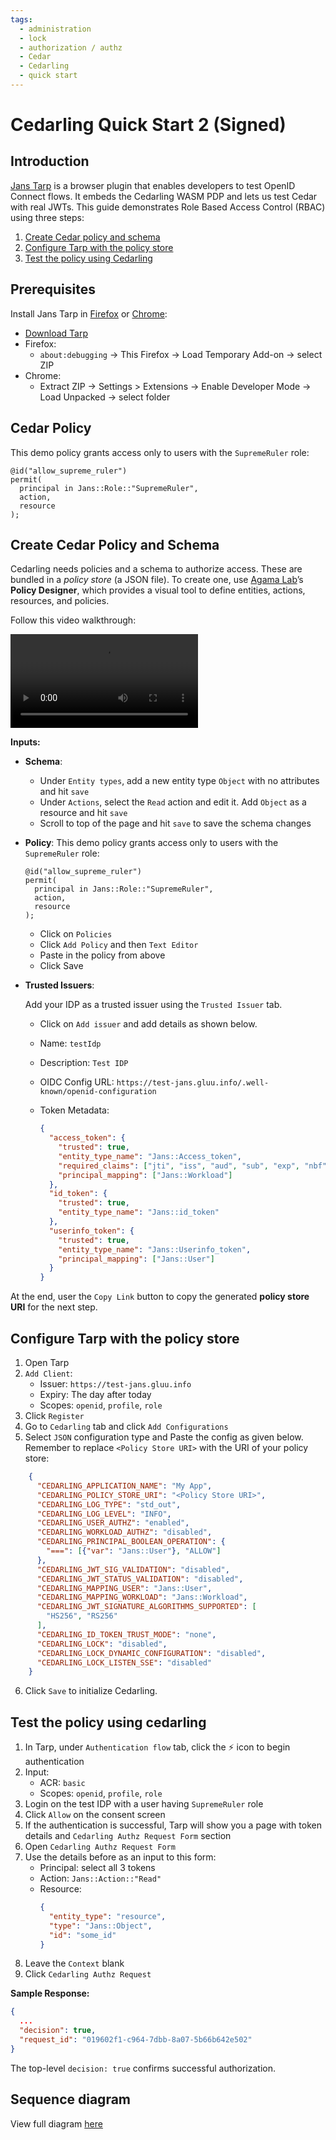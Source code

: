 ```yaml
---
tags:
  - administration
  - lock
  - authorization / authz
  - Cedar
  - Cedarling
  - quick start
---
```


# Cedarling Quick Start 2 (Signed)

## Introduction

[Jans Tarp](../../demos/jans-tarp) is a browser plugin that enables developers to test OpenID Connect flows. It embeds the Cedarling WASM PDP and lets us test Cedar with real JWTs. This guide demonstrates Role Based Access Control (RBAC) using three steps:

1. [Create Cedar policy and schema](#create-cedar-policy-and-schema)
2. [Configure Tarp with the policy store](#configure-tarp-with-the-policy-store)
3. [Test the policy using Cedarling](#test-the-policy-using-cedarling)

## Prerequisites

Install Jans Tarp in [Firefox](https://www.mozilla.org/en-US/firefox/) or [Chrome](https://www.google.com/chrome/index.html):

* [Download Tarp](https://github.com/JanssenProject/jans/releases/tag/nightly)
* Firefox:
  * `about:debugging` → This Firefox → Load Temporary Add-on → select ZIP
* Chrome:
  * Extract ZIP → Settings > Extensions → Enable Developer Mode → Load Unpacked → select folder

## Cedar Policy

This demo policy grants access only to users with the `SupremeRuler` role:

```
@id("allow_supreme_ruler")
permit(
  principal in Jans::Role::"SupremeRuler",
  action,
  resource
);
```

## Create Cedar Policy and Schema 

Cedarling needs policies and a schema to authorize access. These are bundled in a *policy store* (a JSON file). To create one, use [Agama Lab](https://cloud.gluu.org/agama-lab)’s **Policy Designer**, which provides a visual tool to define entities, actions, resources, and policies.

Follow this video walkthrough:

![agama-lab-policy-store](../assets/agama-lab-policy-store.mp4)

**Inputs:**

- **Schema**:
   - Under `Entity types`, add a new entity type `Object` with no attributes and hit `save`
   - Under `Actions`, select the `Read` action and edit it. Add `Object` as a resource and hit `save`
   - Scroll to top of the page and hit `save` to save the schema changes
- **Policy**: 
  This demo policy grants access only to users with the `SupremeRuler` role:

  ```
  @id("allow_supreme_ruler")
  permit(
    principal in Jans::Role::"SupremeRuler",
    action,
    resource
  );
  ```
  - Click on `Policies`
  - Click `Add Policy` and then `Text Editor`
  - Paste in the policy from above
  - Click Save

- **Trusted Issuers**:

  Add your IDP as a trusted issuer using the `Trusted Issuer` tab. 

  - Click on `Add issuer` and add details as shown below.


   - Name: `testIdp`
   - Description: `Test IDP`
   - OIDC Config URL: `https://test-jans.gluu.info/.well-known/openid-configuration`
   - Token Metadata:

     ```json
     {
       "access_token": {
         "trusted": true,
         "entity_type_name": "Jans::Access_token",
         "required_claims": ["jti", "iss", "aud", "sub", "exp", "nbf"],
         "principal_mapping": ["Jans::Workload"]
       },
       "id_token": {
         "trusted": true,
         "entity_type_name": "Jans::id_token"
       },
       "userinfo_token": {
         "trusted": true,
         "entity_type_name": "Jans::Userinfo_token",
         "principal_mapping": ["Jans::User"]
       }
     }
     ```

At the end, user the `Copy Link` button to copy the generated **policy store URI** for the next step.

## Configure Tarp with the policy store 

1. Open Tarp
2. `Add Client`:
   * Issuer: `https://test-jans.gluu.info`
   * Expiry: The day after today 
   * Scopes: `openid`, `profile`, `role`
3. Click `Register`
4. Go to `Cedarling` tab and click `Add Configurations`
5. Select `JSON` configuration type and Paste the config as given below. Remember to replace `<Policy Store URI>` with 
the URI of your policy store:

```json
    {
      "CEDARLING_APPLICATION_NAME": "My App",
      "CEDARLING_POLICY_STORE_URI": "<Policy Store URI>",
      "CEDARLING_LOG_TYPE": "std_out",
      "CEDARLING_LOG_LEVEL": "INFO",
      "CEDARLING_USER_AUTHZ": "enabled",
      "CEDARLING_WORKLOAD_AUTHZ": "disabled",
      "CEDARLING_PRINCIPAL_BOOLEAN_OPERATION": {
        "===": [{"var": "Jans::User"}, "ALLOW"]
      },
      "CEDARLING_JWT_SIG_VALIDATION": "disabled",
      "CEDARLING_JWT_STATUS_VALIDATION": "disabled",
      "CEDARLING_MAPPING_USER": "Jans::User",
      "CEDARLING_MAPPING_WORKLOAD": "Jans::Workload",
      "CEDARLING_JWT_SIGNATURE_ALGORITHMS_SUPPORTED": [
        "HS256", "RS256"
      ],
      "CEDARLING_ID_TOKEN_TRUST_MODE": "none",
      "CEDARLING_LOCK": "disabled",
      "CEDARLING_LOCK_DYNAMIC_CONFIGURATION": "disabled",
      "CEDARLING_LOCK_LISTEN_SSE": "disabled"
    }
```

6. Click `Save` to initialize Cedarling.

## Test the policy using cedarling

1. In Tarp, under `Authentication flow` tab, click the ⚡ icon to begin authentication
2. Input:
   * ACR: `basic`
   * Scopes: `openid`, `profile`, `role`
3. Login on the test IDP with a user having `SupremeRuler` role
4. Click `Allow` on the consent screen
5. If the authentication is successful, Tarp will show you a page with token details and `Cedarling Authz Request Form` section
5. Open `Cedarling Authz Request Form`
6. Use the details before as an input to this form:
   * Principal: select all 3 tokens
   * Action: `Jans::Action::"Read"`
   * Resource:
     ```json
     {
       "entity_type": "resource",
       "type": "Jans::Object",
       "id": "some_id"
     }
     ```
7. Leave the `Context` blank
7. Click `Cedarling Authz Request`


**Sample Response:**

```json
{
  ...
  "decision": true,
  "request_id": "019602f1-c964-7dbb-8a07-5b66b642e502"
}
```

The top-level `decision: true` confirms successful authorization.

## Sequence diagram

View full diagram [here](https://sequencediagram.org/index.html#initialData=C4S2BsFMAIGFICYEMBO4QDsDm0kYdACqoAOAUGSaqAMYhUbDQBCKA9gO4DOkKl1IOgybEU5Kilr08TAIIBXYAAtoAZV4A3XhVaceKALQA+USQBc0AKKNe0BcrWbbNNhgBmILGVPH7K9ShaKBYAIgCeGEgAtoJw6JCM0ABKkFggXMAoSKCu0GR+joG8xqYWsPGJAJIhuPiONCiQwGS63MUmpBbWwLbwyGiYOABGbGzAGVkk0C7unt6kvor+TsHQAOKWhNAA9ABWeFwGSEvbjRkaAIx7HADWXPlLhUElndAAUgDqANKq82IvYgslQwYBASHQAC8YH1UOhsC12G1DB1AWpgNRcEs2CgQBDsiBcm5wJw-iRFg4AkELBstnsDkcTmdgJdtsdlNjcZAAPwAOj5DwpKwB5h2NHB4CGSBoNy5LgQkAAvHyeaTycsiqsaTt9hhDmylKdIOcrsA2DcEgL1c8USKAN4AIilNCNXAA+qbzRh7RYADyfQhGAC+OkR+mFZUQsMGdiWEIAFCQcRghOCADS4Gg5DDps5seQoZ3pmY9AAewAAlKqjK19BH+nCcCFIHQuASMEA)
